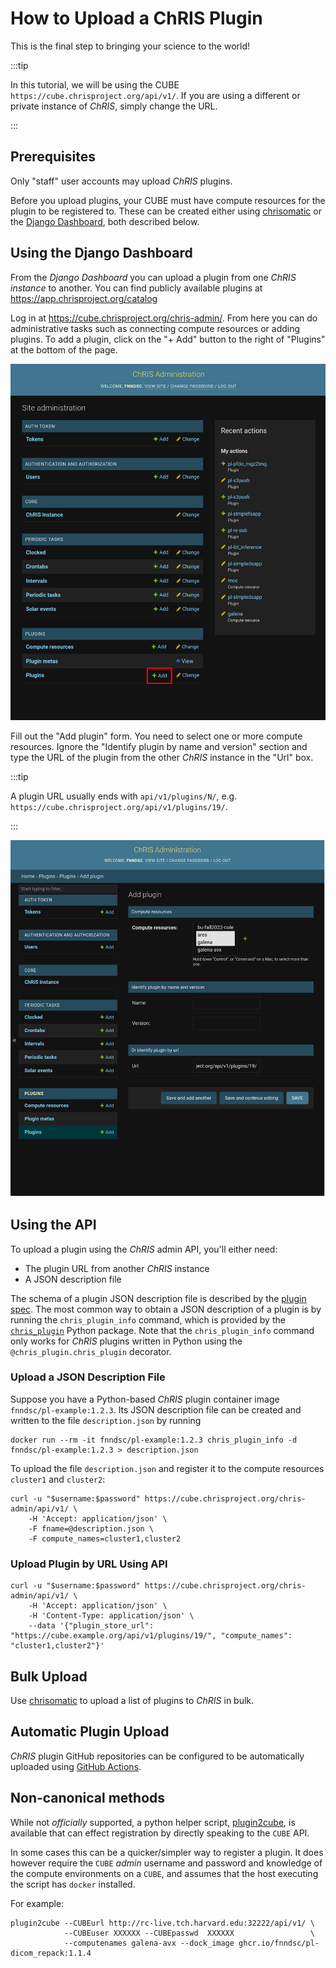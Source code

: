# How to Upload a ChRIS Plugin

This is the final step to bringing your science to the world!

:::tip

In this tutorial, we will be using the CUBE `https://cube.chrisproject.org/api/v1/`.
If you are using a different or private instance of _ChRIS_, simply change the URL.

:::

## Prerequisites

Only "staff" user accounts may upload _ChRIS_ plugins.

Before you upload plugins, your CUBE must have compute resources for the plugin to
be registered to. These can be created either using
[chrisomatic](#bulk-upload) or the [Django Dashboard](#using-the-django-dashboard),
both described below.

## Using the Django Dashboard

From the _Django Dashboard_ you can upload a plugin from one _ChRIS instance_ to another.
You can find publicly available plugins at https://app.chrisproject.org/catalog

Log in at https://cube.chrisproject.org/chris-admin/. From here you can do administrative
tasks such as connecting compute resources or adding plugins. To add a plugin, click on the
"+ Add" button to the right of "Plugins" at the bottom of the page.

![Admin Dashboard Home](./admin_dashboard_home.png)

Fill out the "Add plugin" form. You need to select one or more compute resources.
Ignore the "Identify plugin by name and version" section and type the URL of the plugin
from the other _ChRIS_ instance in the "Url" box.

:::tip

A plugin URL usually ends with `api/v1/plugins/N/`, e.g.
`https://cube.chrisproject.org/api/v1/plugins/19/`.

:::

![Add Plugin form in the Django Dashboard](./admin_dashboard_add_plugin.png)

## Using the API

To upload a plugin using the _ChRIS_ admin API, you'll either need:

- The plugin URL from another _ChRIS_ instance
- A JSON description file

The schema of a plugin JSON description file is described by the
[plugin spec](https://github.com/FNNDSC/CHRIS_docs/blob/master/specs/ChRIS_Plugins.adoc#json-representation).
The most common way to obtain a JSON description of a plugin is by running the
`chris_plugin_info` command, which is provided by the [`chris_plugin`](https://pypi.org/project/chris-plugin/)
Python package. Note that the `chris_plugin_info` command only works for _ChRIS_ plugins
written in Python using the `@chris_plugin.chris_plugin` decorator.

### Upload a JSON Description File

Suppose you have a Python-based _ChRIS_ plugin container image `fnndsc/pl-example:1.2.3`.
Its JSON description file can be created and written to the file `description.json` by running

```shell
docker run --rm -it fnndsc/pl-example:1.2.3 chris_plugin_info -d fnndsc/pl-example:1.2.3 > description.json
```

To upload the file `description.json` and register it to the compute resources `cluster1` and `cluster2`:

```shell
curl -u "$username:$password" https://cube.chrisproject.org/chris-admin/api/v1/ \
    -H 'Accept: application/json' \
    -F fname=@description.json \
    -F compute_names=cluster1,cluster2
```

### Upload Plugin by URL Using API

```shell
curl -u "$username:$password" https://cube.chrisproject.org/chris-admin/api/v1/ \
    -H 'Accept: application/json' \
    -H 'Content-Type: application/json' \
    --data '{"plugin_store_url": "https://cube.example.org/api/v1/plugins/19/", "compute_names": "cluster1,cluster2"}'
```

## Bulk Upload

Use [chrisomatic](https://github.com/FNNDSC/chrisomatic) to upload a list of plugins to _ChRIS_ in bulk.

## Automatic Plugin Upload

_ChRIS_ plugin GitHub repositories can be configured to be automatically uploaded
using [GitHub Actions](../../chris_plugins/github_actions.md).

## Non-canonical methods

While not _officially_ supported, a python helper script, [plugin2cube](https://github.com/FNNDSC/plugin2cube), is available that can effect registration by directly speaking to the `CUBE` API.

In some cases this can be a quicker/simpler way to register a plugin. It does however require the `CUBE` *admin* username and password and knowledge of the compute environments on a `CUBE`, and assumes that the host executing the script has `docker` installed.

For example:

```shell
plugin2cube --CUBEurl http://rc-live.tch.harvard.edu:32222/api/v1/ \
            --CUBEuser XXXXXX --CUBEpasswd  XXXXXX                 \
            --computenames galena-avx --dock_image ghcr.io/fnndsc/pl-dicom_repack:1.1.4
```
